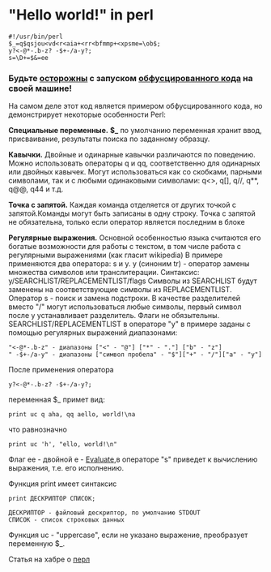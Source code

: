 # "Hello world!" in perl

    #!/usr/bin/perl
    $_=q$qsjou<vd<r<aia+<rr<bfmmp+<xpsme=\ob$;
    y?<-@*-.b-z? -$+-/a-y?;
    s=\D+=$&=ee

### Будьте [осторожны](http://lurkmore.to/%D0%9F%D1%80%D0%BE%D0%B3%D1%80%D0%B0%D0%BC%D0%BC%D0%B0_%D0%B8%D0%B7_%D0%BE%D0%B4%D0%BD%D0%BE%D0%B9_%D1%81%D1%82%D1%80%D0%BE%D1%87%D0%BA%D0%B8_%D0%BD%D0%B0_Perl)  с запуском [обфусцированного кода](https://ru.wikipedia.org/wiki/%D0%9E%D0%B1%D1%84%D1%83%D1%81%D0%BA%D0%B0%D1%86%D0%B8%D1%8F_(%D0%BF%D1%80%D0%BE%D0%B3%D1%80%D0%B0%D0%BC%D0%BC%D0%BD%D0%BE%D0%B5_%D0%BE%D0%B1%D0%B5%D1%81%D0%BF%D0%B5%D1%87%D0%B5%D0%BD%D0%B8%D0%B5)) на своей машине!

На самом деле этот код является примером обфусцированного кода, но демонстрирует некоторые особенности Perl:

**Специальные переменные.**
**$_** по умолчанию переменная хранит ввод, присваивание, результаты поиска по заданному образцу.

**Кавычки.**
Двойные и одинарные кавычки различаются по поведению. Можно использовать
операторы q и qq, соответственно для одинарных или двойных кавычек.
Могут использоваться как со скобками, парными символами, так и с любыми одинаковыми символами:
q<>, q[], q//, q**, q@@, q44 и т.д.

**Точка с запятой.**
Каждая команда отделяется от других точкой с запятой.Команды могут быть записаны в одну строку.
Точка с запятой не обязательна, только если оператор является последним в блоке

**Регулярные выражения.**
Основной особенностью языка считаются его богатые возможности для работы с текстом, в том числе работа с регулярными выражениями (как гласит wikipedia)
В примере применяются два оператора: s и y.
y (синоним tr) - оператор замены множества символов или транслитерации.
Синтаксис: y/SEARCHLIST/REPLACEMENTLIST/flags
Символы из SEARCHLIST будут заменены на соответствующие символы из REPLACEMENTLIST.
Оператор s - поиск и замена подстроки.
В качестве разделителей вместо "/" могут использоваться любые символы, первый символ после y устанавливает разделитель.
Флаги не обязытельны.
SEARCHLIST/REPLACEMENTLIST в операторе "y" в примере заданы с помощью регулярных выражений диапазонами:

    "<-@*-.b-z" - диапазоны ["<" - "@"] ["*" - "."] ["b" - "z"]
    " -$+-/a-y" - диапазоны ["символ пробела" - "$"]["+" - "/"]["a" - "y"]
 

После применения оператора

    y?<-@*-.b-z? -$+-/a-y?;

переменная $_ примет вид:

    print uc q aha, qq aello, world!\na
    
что равнозначно

    print uc 'h', "ello, world!\n"

Флаг ee - двойной e - [Evaluate](https://perldoc.perl.org/perlop.html#s%2f_PATTERN_%2f_REPLACEMENT_%2fmsixpodualngcer),в операторе "s" приведет к вычислению выражения, т.е. его исполнению.

Функция print имеет синтаксис

    print ДЕСКРИПТОР СПИСОК;
    
    ДЕСКРИПТОР - файловый дескриптор, по умолчанию STDOUT
    СПИСОК - список строковых данных
    
Функция uc - "uppercase", если не указано выражение, преобразует переменную $_.

Статья на хабре о [перл](https://habr.com/ru/post/245659/)
